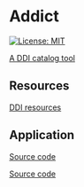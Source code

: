 # Addict

[![License: MIT](https://img.shields.io/badge/License-MIT-blue.svg)](https://opensource.org/licenses/MIT)

[A DDI catalog tool](https://making-sense-info.github.io/Addict/)

## Resources

[DDI resources](./resources/README.md)

## Application

[Source code](./app/README.md)

[Source code](TODO)
